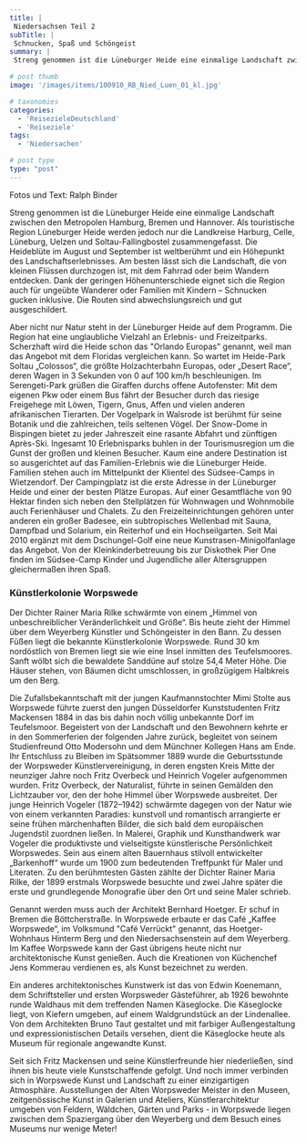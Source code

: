 ```yaml
---
title: |
 Niedersachsen Teil 2
subTitle: |
 Schnucken, Spaß und Schöngeist
summary: |
 Streng genommen ist die Lüneburger Heide eine einmalige Landschaft zwischen den Metropolen Hamburg, Bremen und Hannover. Als touristische Region Lüneburger Heide werden jedoch nur die Landkreise Harburg, Celle, Lüneburg, Uelzen und Soltau-Fallingbostel zusammengefasst. Die Heideblüte im August 

# post thumb
image: '/images/items/100910_RB_Nied_Luen_01_kl.jpg'

# taxonomies
categories: 
  - 'ReisezieleDeutschland'
  - 'Reiseziele'
tags:
  - 'Niedersachen'

# post type
type: "post"
---
```


Fotos und Text: Ralph Binder

Streng genommen ist die Lüneburger Heide eine einmalige Landschaft zwischen den Metropolen Hamburg, Bremen und Hannover. Als touristische Region Lüneburger Heide werden jedoch nur die Landkreise Harburg, Celle, Lüneburg, Uelzen und Soltau-Fallingbostel zusammengefasst. Die Heideblüte im August und September ist weltberühmt und ein Höhepunkt des Landschaftserlebnisses. Am besten lässt sich die Landschaft, die von kleinen Flüssen durchzogen ist, mit dem Fahrrad oder beim Wandern entdecken. Dank der geringen Höhenunterschiede eignet sich die Region auch für ungeübte Wanderer oder Familien mit Kindern – Schnucken gucken inklusive. Die Routen sind abwechslungsreich und gut ausgeschildert.  

 Aber nicht nur Natur steht in der Lüneburger Heide auf dem Programm. Die Region hat eine unglaubliche Vielzahl an Erlebnis- und Freizeitparks. Scherzhaft wird die Heide schon das "Orlando Europas" genannt, weil man das Angebot mit dem Floridas vergleichen kann. So wartet im Heide-Park Soltau „Colossos“, die größte Holzachterbahn Europas, oder „Desert Race“, deren Wagen in 3 Sekunden von 0 auf 100 km/h beschleunigen. Im Serengeti-Park grüßen die Giraffen durchs offene Autofenster: Mit dem eigenen Pkw oder einem Bus fährt der Besucher durch das riesige Freigehege mit Löwen, Tigern, Gnus, Affen und vielen anderen afrikanischen Tierarten. Der Vogelpark in Walsrode ist berühmt für seine Botanik und die zahlreichen, teils seltenen Vögel. Der Snow-Dome in Bispingen bietet zu jeder Jahreszeit eine rasante Abfahrt und zünftigen Après-Ski. Ingesamt 10 Erlebnisparks buhlen in der Tourismusregion um die Gunst der großen und kleinen Besucher. Kaum eine andere Destination ist so ausgerichtet auf das Familien-Erlebnis wie die Lüneburger Heide. Familien stehen auch im Mittelpunkt der Klientel des Südsee-Camps in Wietzendorf. Der Campingplatz ist die erste Adresse in der Lüneburger Heide und einer der besten Plätze Europas. Auf einer Gesamtfläche von 90 Hektar finden sich neben den Stellplätzen für Wohnwagen und Wohnmobile auch Ferienhäuser und Chalets. Zu den Freizeiteinrichtungen gehören unter anderen ein großer Badesee, ein subtropisches Wellenbad mit Sauna, Dampfbad und Solarium, ein Reiterhof und ein Hochseilgarten. Seit Mai 2010 ergänzt mit dem Dschungel-Golf eine neue Kunstrasen-Minigolfanlage das Angebot. Von der Kleinkinderbetreuung bis zur Diskothek Pier One finden im Südsee-Camp Kinder und Jugendliche aller Altersgruppen gleichermaßen ihren Spaß.  

### Künstlerkolonie Worpswede

Der Dichter Rainer Maria Rilke schwärmte von einem „Himmel von unbeschreiblicher Veränderlichkeit und Größe“. Bis heute zieht der Himmel über dem Weyerberg Künstler und Schöngeister in den Bann. Zu dessen Füßen liegt die bekannte Künstlerkolonie Worpswede. Rund 30 km nordöstlich von Bremen liegt sie wie eine Insel inmitten des Teufelsmoores. Sanft wölbt sich die bewaldete Sanddüne auf stolze 54,4 Meter Höhe. Die Häuser stehen, von Bäumen dicht umschlossen, in großzügigem Halbkreis um den Berg.  

 Die Zufallsbekanntschaft mit der jungen Kaufmannstochter Mimi Stolte aus Worpswede führte zuerst den jungen Düsseldorfer Kunststudenten Fritz Mackensen 1884 in das bis dahin noch völlig unbekannte Dorf im Teufelsmoor. Begeistert von der Landschaft und den Bewohnern kehrte er in den Sommerferien der folgenden Jahre zurück, begleitet von seinem Studienfreund Otto Modersohn und dem Münchner Kollegen Hans am Ende. Ihr Entschluss zu Bleiben im Spätsommer 1889 wurde die Geburtsstunde der Worpsweder Künstlervereinigung, in deren engsten Kreis Mitte der neunziger Jahre noch Fritz Overbeck und Heinrich Vogeler aufgenommen wurden. Fritz Overbeck, der Naturalist, führte in seinen Gemälden den Lichtzauber vor, den der hohe Himmel über Worpswede ausbreitet. Der junge Heinrich Vogeler (1872–1942) schwärmte dagegen von der Natur wie von einem verkannten Paradies: kunstvoll und romantisch arrangierte er seine frühen märchenhaften Bilder, die sich bald dem europäischen Jugendstil zuordnen ließen. In Malerei, Graphik und Kunsthandwerk war Vogeler die produktivste und vielseitigste künstlerische Persönlichkeit Worpswedes. Sein aus einem alten Bauernhaus stilvoll entwickelter „Barkenhoff“ wurde um 1900 zum bedeutenden Treffpunkt für Maler und Literaten. Zu den berühmtesten Gästen zählte der Dichter Rainer Maria Rilke, der 1899 erstmals Worpswede besuchte und zwei Jahre später die erste und grundlegende Monografie über den Ort und seine Maler schrieb.  

 Genannt werden muss auch der Architekt Bernhard Hoetger. Er schuf in Bremen die Böttcherstraße. In Worpswede erbaute er das Café „Kaffee Worpswede“, im Volksmund "Café Verrückt" genannt, das Hoetger-Wohnhaus Hinterm Berg und den Niedersachsenstein auf dem Weyerberg. Im Kaffee Worpswede kann der Gast übrigens heute nicht nur architektonische Kunst genießen. Auch die Kreationen von Küchenchef Jens Kommerau verdienen es, als Kunst bezeichnet zu werden.  

 Ein anderes architektonisches Kunstwerk ist das von Edwin Koenemann, dem Schriftsteller und ersten Worpsweder Gästeführer, ab 1926 bewohnte runde Waldhaus mit dem treffenden Namen Käseglocke. Die Käseglocke liegt, von Kiefern umgeben, auf einem Waldgrundstück an der Lindenallee. Von dem Architekten Bruno Taut gestaltet und mit farbiger Außengestaltung und expressionistischen Details versehen, dient die Käseglocke heute als Museum für regionale angewandte Kunst.  

 Seit sich Fritz Mackensen und seine Künstlerfreunde hier niederließen, sind ihnen bis heute viele Kunstschaffende gefolgt. Und noch immer verbinden sich in Worpswede Kunst und Landschaft zu einer einzigartigen Atmosphäre. Ausstellungen der Alten Worpsweder Meister in den Museen, zeitgenössische Kunst in Galerien und Ateliers, Künstlerarchitektur umgeben von Feldern, Wäldchen, Gärten und Parks - in Worpswede liegen zwischen dem Spaziergang über den Weyerberg und dem Besuch eines Museums nur wenige Meter!